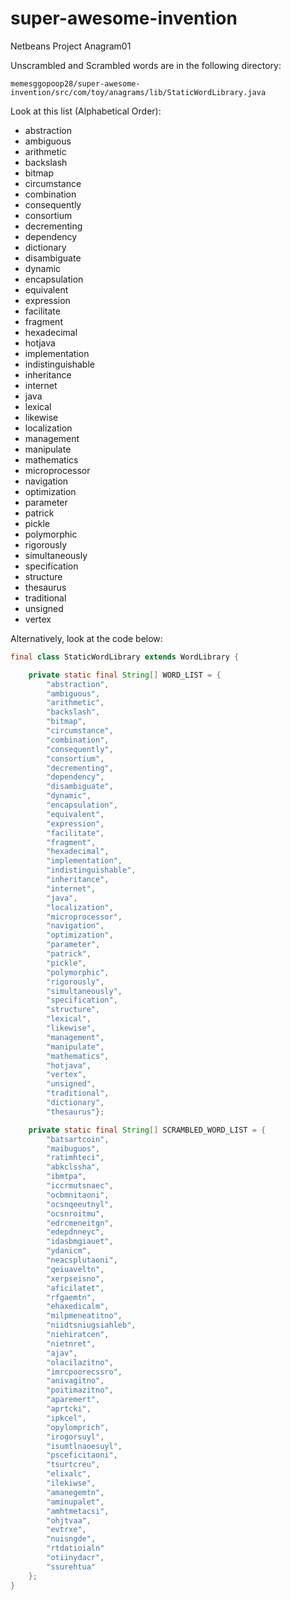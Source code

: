 # super-awesome-invention
Netbeans Project Anagram01

Unscrambled and Scrambled words are in the following directory:

```memesggopoop28/super-awesome-invention/src/com/toy/anagrams/lib/StaticWordLibrary.java```

Look at this list (Alphabetical Order):
* abstraction 
* ambiguous  
* arithmetic 
* backslash 
* bitmap 
* circumstance 
* combination 
* consequently 
* consortium 
* decrementing 
* dependency 
* dictionary 
* disambiguate 
* dynamic 
* encapsulation 
* equivalent 
* expression 
* facilitate 
* fragment 
* hexadecimal 
* hotjava 
* implementation 
* indistinguishable 
* inheritance 
* internet 
* java 
* lexical 
* likewise 
* localization 
* management 
* manipulate 
* mathematics 
* microprocessor 
* navigation 
* optimization 
* parameter 
* patrick 
* pickle 
* polymorphic 
* rigorously 
* simultaneously 
* specification 
* structure 
* thesaurus 
* traditional 
* unsigned 
* vertex

Alternatively, look at the code below:

```java
final class StaticWordLibrary extends WordLibrary {

    private static final String[] WORD_LIST = {
        "abstraction",
        "ambiguous",
        "arithmetic",
        "backslash",
        "bitmap",
        "circumstance",
        "combination",
        "consequently",
        "consortium",
        "decrementing",
        "dependency",
        "disambiguate",
        "dynamic",
        "encapsulation",
        "equivalent",
        "expression",
        "facilitate",
        "fragment",
        "hexadecimal",
        "implementation",
        "indistinguishable",
        "inheritance",
        "internet",
        "java",
        "localization",
        "microprocessor",
        "navigation",
        "optimization",
        "parameter",
        "patrick",
        "pickle",
        "polymorphic",
        "rigorously",
        "simultaneously",
        "specification",
        "structure",
        "lexical",
        "likewise",
        "management",
        "manipulate",
        "mathematics",
        "hotjava",
        "vertex",
        "unsigned",
        "traditional",
        "dictionary",
        "thesaurus"};

    private static final String[] SCRAMBLED_WORD_LIST = {
        "batsartcoin",
        "maibuguos",
        "ratimhteci",
        "abkclssha",
        "ibmtpa",
        "iccrmutsnaec",
        "ocbmnitaoni",
        "ocsnqeeutnyl",
        "ocsnroitmu",
        "edrcmeneitgn",
        "edepdnneyc",
        "idasbmgiauet",
        "ydanicm",
        "neacsplutaoni",
        "qeiuaveltn",
        "xerpseisno",
        "aficilatet",
        "rfgaemtn",
        "ehaxedicalm",
        "milpmeneatitno",
        "niidtsniugsiahleb",
        "niehiratcen",
        "nietnret",
        "ajav",
        "olacilazitno",
        "imrcpoorecssro",
        "anivagitno",
        "poitimazitno",
        "aparemert",
        "aprtcki",
        "ipkcel",
        "opylomprich",
        "irogorsuyl",
        "isumtlnaoesuyl",
        "psceficitaoni",
        "tsurtcreu",
        "elixalc",
        "ilekiwse",
        "amanegemtn",
        "aminupalet",
        "amhtmetacsi",
        "ohjtvaa",
        "evtrxe",
        "nuisngde",
        "rtdatioialn"
        "otiinydacr",
        "ssurehtua"
    };
}
```

